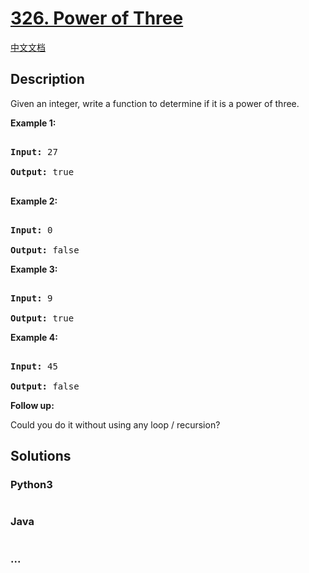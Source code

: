 # [326. Power of Three](https://leetcode.com/problems/power-of-three)

[中文文档](/solution/0300-0399/0326.Power%20of%20Three/README.md)

## Description

<p>Given an integer, write a function to determine if it is a power of three.</p>

<p><b>Example 1:</b></p>

<pre>

<strong>Input:</strong> 27

<strong>Output:</strong> true

</pre>

<p><b>Example 2:</b></p>

<pre>

<strong>Input:</strong> 0

<strong>Output:</strong> false</pre>

<p><b>Example 3:</b></p>

<pre>

<strong>Input:</strong> 9

<strong>Output:</strong> true</pre>

<p><b>Example 4:</b></p>

<pre>

<strong>Input:</strong> 45

<strong>Output:</strong> false</pre>

<p><b>Follow up:</b><br />

Could you do it without using any loop / recursion?</p>

## Solutions

<!-- tabs:start -->

### **Python3**

```python

```

### **Java**

```java

```

### **...**

```

```

<!-- tabs:end -->
